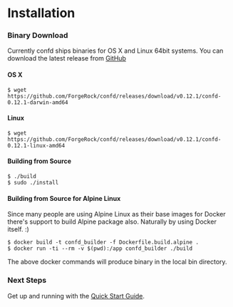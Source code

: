 # Installation

### Binary Download

Currently confd ships binaries for OS X and Linux 64bit systems. You can download the latest release from [GitHub](https://github.com/ForgeRock/confd/releases)

#### OS X

```
$ wget https://github.com/ForgeRock/confd/releases/download/v0.12.1/confd-0.12.1-darwin-amd64
```

#### Linux

```
$ wget https://github.com/ForgeRock/confd/releases/download/v0.12.1/confd-0.12.1-linux-amd64
```

#### Building from Source

```
$ ./build
$ sudo ./install
```

#### Building from Source for Alpine Linux

Since many people are using Alpine Linux as their base images for Docker there's support to build Alpine package also. Naturally by using Docker itself. :)

```
$ docker build -t confd_builder -f Dockerfile.build.alpine .
$ docker run -ti --rm -v $(pwd):/app confd_builder ./build
```
The above docker commands will produce binary in the local bin directory.

### Next Steps

Get up and running with the [Quick Start Guide](quick-start-guide.md).
